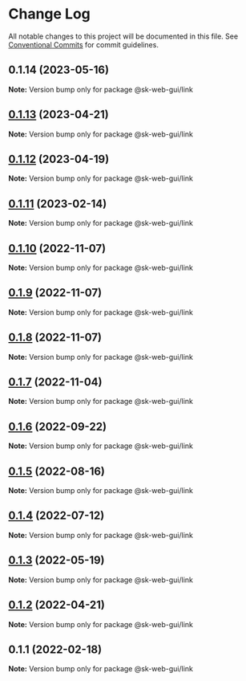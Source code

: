 # Change Log

All notable changes to this project will be documented in this file.
See [Conventional Commits](https://conventionalcommits.org) for commit guidelines.

## 0.1.14 (2023-05-16)

**Note:** Version bump only for package @sk-web-gui/link

## [0.1.13](https://github.com/Sundsvallskommun/web-shared-components/compare/@sk-web-gui/link@0.1.12...@sk-web-gui/link@0.1.13) (2023-04-21)

**Note:** Version bump only for package @sk-web-gui/link

## [0.1.12](https://github.com/Sundsvallskommun/web-shared-components/compare/@sk-web-gui/link@0.1.11...@sk-web-gui/link@0.1.12) (2023-04-19)

**Note:** Version bump only for package @sk-web-gui/link

## [0.1.11](https://github.com/Sundsvallskommun/web-shared-components/compare/@sk-web-gui/link@0.1.10...@sk-web-gui/link@0.1.11) (2023-02-14)

**Note:** Version bump only for package @sk-web-gui/link

## [0.1.10](https://github.com/Sundsvallskommun/web-shared-components/compare/@sk-web-gui/link@0.1.9...@sk-web-gui/link@0.1.10) (2022-11-07)

**Note:** Version bump only for package @sk-web-gui/link

## [0.1.9](https://github.com/Sundsvallskommun/web-shared-components/compare/@sk-web-gui/link@0.1.8...@sk-web-gui/link@0.1.9) (2022-11-07)

**Note:** Version bump only for package @sk-web-gui/link

## [0.1.8](https://github.com/Sundsvallskommun/web-shared-components/compare/@sk-web-gui/link@0.1.7...@sk-web-gui/link@0.1.8) (2022-11-07)

**Note:** Version bump only for package @sk-web-gui/link

## [0.1.7](https://github.com/Sundsvallskommun/web-shared-components/compare/@sk-web-gui/link@0.1.6...@sk-web-gui/link@0.1.7) (2022-11-04)

**Note:** Version bump only for package @sk-web-gui/link

## [0.1.6](https://github.com/Sundsvallskommun/web-shared-components/compare/@sk-web-gui/link@0.1.5...@sk-web-gui/link@0.1.6) (2022-09-22)

**Note:** Version bump only for package @sk-web-gui/link

## [0.1.5](https://github.com/Sundsvallskommun/web-shared-components/compare/@sk-web-gui/link@0.1.4...@sk-web-gui/link@0.1.5) (2022-08-16)

**Note:** Version bump only for package @sk-web-gui/link

## [0.1.4](https://github.com/Sundsvallskommun/web-shared-components/compare/@sk-web-gui/link@0.1.3...@sk-web-gui/link@0.1.4) (2022-07-12)

**Note:** Version bump only for package @sk-web-gui/link

## [0.1.3](https://github.com/Sundsvallskommun/web-shared-components/compare/@sk-web-gui/link@0.1.2...@sk-web-gui/link@0.1.3) (2022-05-19)

**Note:** Version bump only for package @sk-web-gui/link

## [0.1.2](https://github.com/Sundsvallskommun/web-shared-components/compare/@sk-web-gui/link@0.1.1...@sk-web-gui/link@0.1.2) (2022-04-21)

**Note:** Version bump only for package @sk-web-gui/link

## 0.1.1 (2022-02-18)

**Note:** Version bump only for package @sk-web-gui/link
